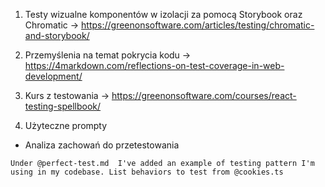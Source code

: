 1. Testy wizualne komponentów w izolacji za pomocą Storybook oraz Chromatic -> https://greenonsoftware.com/articles/testing/chromatic-and-storybook/

2. Przemyślenia na temat pokrycia kodu -> https://4markdown.com/reflections-on-test-coverage-in-web-development/

3. Kurs z testowania -> https://greenonsoftware.com/courses/react-testing-spellbook/

4. Użyteczne prompty

- Analiza zachowań do przetestowania

```
Under @perfect-test.md  I've added an example of testing pattern I'm using in my codebase. List behaviors to test from @cookies.ts
```
